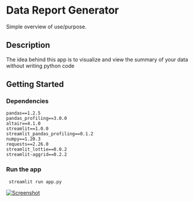 # Data Report Generator

Simple overview of use/purpose.

## Description
The idea behind this app is to visualize and view the summary of your data without writing python code

## Getting Started

### Dependencies
```
pandas==1.2.5
pandas_profiling==3.0.0
altair==4.1.0
streamlit==1.0.0
streamlit_pandas_profiling==0.1.2
numpy==1.20.3
requests==2.26.0
streamlit_lottie==0.0.2
streamlit-aggrid==0.2.2
```

### Run the app

```
 streamlit run app.py
 ```
[![Screenshot](https://www.linkpicture.com/q/Screenshot-20211013232525-1918x974.png)](https://www.linkpicture.com/view.php?img=LPic61672034781282055373404)
